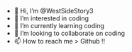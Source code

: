 - 👋 Hi, I’m @WestSideStory3
- 👀 I’m interested in coding
- 🌱 I’m currently learning coding
- 💞️ I’m looking to collaborate on coding
- 📫 How to reach me > Github !!

<!---
WestSideStory3/WestSideStory3 is a ✨ special ✨ repository because its `README.md` (this file) appears on your GitHub profile.
You can click the Preview link to take a look at your changes.
--->
